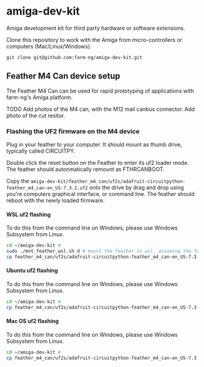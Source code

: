 # amiga-dev-kit
Amiga development kit for third party hardware or software extensions.


Clone this  repository to work with the Amiga from micro-controllers or computers (Mac/Linux/Windows).

```
git clone git@github.com:farm-ng/amiga-dev-kit.git
```

## Feather M4 Can device setup

The Feather M4 Can can be used for rapid prototyping of applications with farm-ng's Amiga platform.

TODO Add photos of the M4 can, with the M12 mail canbus connector.  Add photo of the cut resitor.

### Flashing the UF2 firmware on the M4 device

Plug in your feather to your computer. It should mount as thumb drive, typically called CIRCUITPY.
 
Double click the reset button on the Feather to enter its uf2 loader mode.  The feather should autonmatically remount as FTHRCANBOOT.

Copy the ``amiga-dev-kit/feather_m4_can/uf2s/adafruit-circuitpython-feather_m4_can-en_US-7.3.2.uf2`` onto the drive by drag 
and drop using you're computers graphical interface, or command line.  The feather should reboot with the newly loaded firmware.

#### WSL uf2 flashing

To do this from the command line on Windows, please use Windows Subsystem from Linux.

```bash
cd ~/amiga-dev-kit # 
sudo ./mnt_feather_wsl.sh d # mount the feather in wsl, assuming the feather is presenting as the D: drive on windows.
cp feather_m4_can/uf2s/adafruit-circuitpython-feather_m4_can-en_US-7.3.2.uf2 /mnt/d/
```

#### Ubuntu uf2 flashing

To do this from the command line on Windows, please use Windows Subsystem from Linux.

```bash
cd ~/amiga-dev-kit # 
cp feather_m4_can/uf2s/adafruit-circuitpython-feather_m4_can-en_US-7.3.2.uf2 /media/$USERNAME/FTHRCANBOOT/
```


#### Mac OS uf2 flashing

To do this from the command line on Windows, please use Windows Subsystem from Linux.

```bash
cd ~/amiga-dev-kit # 
cp feather_m4_can/uf2s/adafruit-circuitpython-feather_m4_can-en_US-7.3.2.uf2 FIXME(garybradski)
```


 
